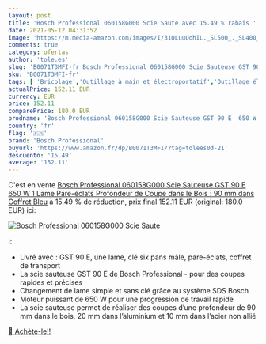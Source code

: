 ```yaml
---
layout: post
title: 'Bosch Professional 060158G000 Scie Saute avec 15.49 % rabais '
date: 2021-05-12 04:31:52
image: 'https://m.media-amazon.com/images/I/31OLuuUohIL._SL500_._SL400_.jpg'
comments: true
category: ofertas
author: 'tole.es'
slug: 'B0071T3MFI-fr Bosch Professional 060158G000 Scie Sauteuse GST 90 E 650 W...'
sku: 'B0071T3MFI-fr'
tags: [ 'Bricolage','Outillage à main et électroportatif','Outillage électroportatif','Scies sauteuses électriques','Scies électriques','bosch professional', ]
actualPrice: 152.11 EUR
currency: EUR
price: 152.11
comparePrice: 180.0 EUR
prodname: 'Bosch Professional 060158G000 Scie Sauteuse GST 90 E  650 W  1 Lame  Pare-éclats  Profondeur de Coupe dans le Bois : 90 mm  dans Coffret  Bleu'
country: 'fr'
flag: '🇫🇷'
brand: 'Bosch Professional'
buyurl: 'https://www.amazon.fr/dp/B0071T3MFI/?tag=tolees0d-21'
descuento: '15.49'
average: '152.11'
---
```


C'est en vente [Bosch Professional 060158G000 Scie Sauteuse GST 90 E  650 W  1 Lame  Pare-éclats  Profondeur de Coupe dans le Bois : 90 mm  dans Coffret  Bleu](https://www.amazon.fr/dp/B0071T3MFI/?tag=tolees0d-21)  à  15.49 % de réduction, prix final  152.11 EUR (original: 180.0 EUR) ici:

[![Bosch Professional 060158G000 Scie Saute](https://m.media-amazon.com/images/I/31OLuuUohIL._SL500_._SL400_.jpg)](https://www.amazon.fr/dp/B0071T3MFI/?tag=tolees0d-21)

ℹ️:

- Livré avec : GST 90 E, une lame, clé six pans mâle, pare-éclats, coffret de transport
- La scie sauteuse GST 90 E de Bosch Professional - pour des coupes rapides et précises
- Changement de lame simple et sans clé grâce au système SDS Bosch
- Moteur puissant de 650 W pour une progression de travail rapide
- La scie sauteuse permet de réaliser des coupes d’une profondeur de 90 mm dans le bois, 20 mm dans l’aluminium et 10 mm dans l’acier non allié

[🛒 Achète-le!!](https://www.amazon.fr/dp/B0071T3MFI/?tag=tolees0d-21)
